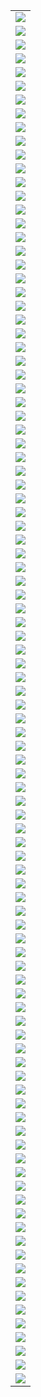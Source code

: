 |                       |
| --------------------- |
| ![](./2021_2/001.png) |
| ![](./2021_2/002.png) |
| ![](./2021_2/003.png) |
| ![](./2021_2/004.png) |
| ![](./2021_2/005.png) |
| ![](./2021_2/006.png) |
| ![](./2021_2/007.png) |
| ![](./2021_2/008.png) |
| ![](./2021_2/009.png) |
| ![](./2021_2/010.png) |
| ![](./2021_2/011.png) |
| ![](./2021_2/012.png) |
| ![](./2021_2/013.png) |
| ![](./2021_2/014.png) |
| ![](./2021_2/015.png) |
| ![](./2021_2/016.png) |
| ![](./2021_2/017.png) |
| ![](./2021_2/018.png) |
| ![](./2021_2/019.png) |
| ![](./2021_2/020.png) |
| ![](./2021_2/021.png) |
| ![](./2021_2/022.png) |
| ![](./2021_2/023.png) |
| ![](./2021_2/024.png) |
| ![](./2021_2/025.png) |
| ![](./2021_2/026.png) |
| ![](./2021_2/027.png) |
| ![](./2021_2/028.png) |
| ![](./2021_2/029.png) |
| ![](./2021_2/030.png) |
| ![](./2021_2/031.png) |
| ![](./2021_2/032.png) |
| ![](./2021_2/033.png) |
| ![](./2021_2/034.png) |
| ![](./2021_2/035.png) |
| ![](./2021_2/036.png) |
| ![](./2021_2/037.png) |
| ![](./2021_2/038.png) |
| ![](./2021_2/039.png) |
| ![](./2021_2/040.png) |
| ![](./2021_2/041.png) |
| ![](./2021_2/042.png) |
| ![](./2021_2/043.png) |
| ![](./2021_2/044.png) |
| ![](./2021_2/045.png) |
| ![](./2021_2/046.png) |
| ![](./2021_2/047.png) |
| ![](./2021_2/048.png) |
| ![](./2021_2/049.png) |
| ![](./2021_2/050.png) |
| ![](./2021_2/051.png) |
| ![](./2021_2/052.png) |
| ![](./2021_2/053.png) |
| ![](./2021_2/054.png) |
| ![](./2021_2/055.png) |
| ![](./2021_2/056.png) |
| ![](./2021_2/057.png) |
| ![](./2021_2/058.png) |
| ![](./2021_2/059.png) |
| ![](./2021_2/060.png) |
| ![](./2021_2/061.png) |
| ![](./2021_2/062.png) |
| ![](./2021_2/063.png) |
| ![](./2021_2/064.png) |
| ![](./2021_2/065.png) |
| ![](./2021_2/066.png) |
| ![](./2021_2/067.png) |
| ![](./2021_2/068.png) |
| ![](./2021_2/069.png) |
| ![](./2021_2/070.png) |
| ![](./2021_2/071.png) |
| ![](./2021_2/072.png) |
| ![](./2021_2/073.png) |
| ![](./2021_2/074.png) |
| ![](./2021_2/075.png) |
| ![](./2021_2/076.png) |
| ![](./2021_2/077.png) |
| ![](./2021_2/078.png) |
| ![](./2021_2/079.png) |
| ![](./2021_2/080.png) |
| ![](./2021_2/081.png) |
| ![](./2021_2/082.png) |
| ![](./2021_2/083.png) |
| ![](./2021_2/084.png) |
| ![](./2021_2/085.png) |
| ![](./2021_2/086.png) |
| ![](./2021_2/087.png) |
| ![](./2021_2/088.png) |
| ![](./2021_2/089.png) |
| ![](./2021_2/090.png) |
| ![](./2021_2/091.png) |
| ![](./2021_2/092.png) |
| ![](./2021_2/093.png) |
| ![](./2021_2/094.png) |
| ![](./2021_2/095.png) |
| ![](./2021_2/096.png) |
| ![](./2021_2/097.png) |
| ![](./2021_2/098.png) |
| ![](./2021_2/099.png) |
| ![](./2021_2/100.png) |
